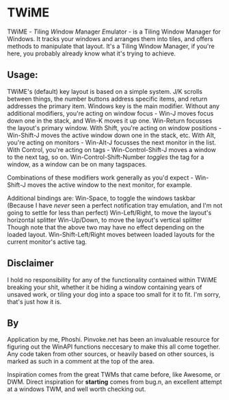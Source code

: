 TWiME
=====

TWiME - *T*iling *Wi*ndow *M*anager *E*mulator - is a Tiling Window Manager for Windows. It tracks your windows and arranges them into tiles, and offers methods to
manipulate that layout. It's a Tiling Window Manager, if you're here, you probably already know what it's trying to achieve.

Usage:
------
TWiME's (default) key layout is based on a simple system. J/K scrolls between things, the number buttons address specific items, and return addresses the primary item.
Windows key is the main modifier.
Without any additional modifiers, you're acting on window focus - Win-J moves focus down one in the stack, and Win-K moves it up one. Win-Return focusses the layout's primary window.
With Shift, you're acting on window positions - Win-Shift-J moves the active window down one in the stack, etc.
With Alt, you're acting on monitors - Win-Alt-J focusses the next monitor in the list.
With Control, you're acting on tags - Win-Control-Shift-J moves a window to the next tag, so on. Win-Control-Shift-Number *toggles* the tag for a window, as a window can be on 
many tagspaces.

Combinations of these modifiers work generally as you'd expect - Win-Shift-J moves the active window to the next monitor, for example.

Additional bindings are:
Win-Space, to toggle the windows taskbar (Because I have *never* seen a perfect notification tray emulation, and I'm not going to settle for less than perfect)
Win-Left/Right, to move the layout's horizontal splitter
Win-Up/Down, to move the layout's vertical splitter
Though note that the above two may have no effect depending on the loaded layout.
Win-Shift-Left/Right moves between loaded layouts for the current monitor's active tag.

Disclaimer
----------
I hold no responsibility for any of the functionality contained within TWiME breaking your shit, whether it be hiding a window containing years of unsaved work, or tiling your dog into a space too small for it to fit.
I'm sorry, that's just how it is.

By
--
Application by me, Phoshi. 
Pinvoke.net has been an invaluable resource for figuring out the WinAPI functions neccesary to make this all come together.
Any code taken from other sources, or heavily based on other sources, is marked as such in a comment at the top of the area.

Inspiration comes from the great TWMs that came before, like Awesome, or DWM. Direct inspiration for **starting** comes from bug.n, an excellent attempt at a windows TWM, and well worth checking out.
